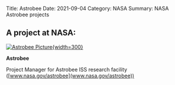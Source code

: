 Title: Astrobee
Date: 2021-09-04 
Category: NASA 
Summary: NASA Astrobee projects 

## A project at NASA:

[![Astrobee Picture]({static}/images/iss065e389383.jpg "Astrobee"){width=300}](https://www.nasa.gov/astrobee)

**Astrobee**  

Project Manager for Astrobee ISS research facility ([www.nasa.gov/astrobee](www.nasa.gov/astrobee))

